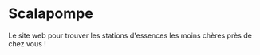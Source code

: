 # Scalapompe

Le site web pour trouver les stations d'essences les moins chères près de chez vous !

